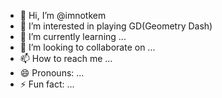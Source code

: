 - 👋 Hi, I’m @imnotkem
- 👀 I’m interested in playing GD(Geometry Dash)
- 🌱 I’m currently learning ...
- 💞️ I’m looking to collaborate on ...
- 📫 How to reach me ...
- 😄 Pronouns: ...
- ⚡ Fun fact: ...

<!---
imnotkem/imnotkem is a ✨ special ✨ repository because its `README.md` (this file) appears on your GitHub profile.
You can click the Preview link to take a look at your changes.
--->
